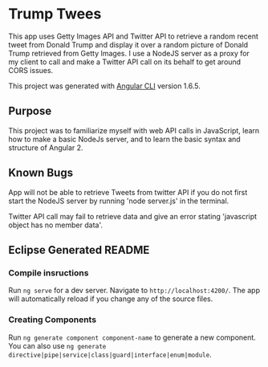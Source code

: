 # Trump Twees

This app uses Getty Images API and Twitter API to retrieve a random recent tweet from Donald Trump and display it over a random picture of Donald Trump retrieved from Getty Images. I use a NodeJS server as a proxy for my client to call and make a Twitter API call on its behalf to get around CORS issues.

This project was generated with [Angular CLI](https://github.com/angular/angular-cli) version 1.6.5.

## Purpose

This project was to familiarize myself with web API calls in JavaScript, learn how to make a basic NodeJs server, and to learn the basic syntax and structure of Angular 2.

## Known Bugs

App will not be able to retrieve Tweets from twitter API if you do not first start the NodeJS server by running 'node server.js' in the terminal. 

Twitter API call may fail to retrieve data and give an error stating 'javascript object has no member data'.



## Eclipse Generated README
### Compile insructions

Run `ng serve` for a dev server. Navigate to `http://localhost:4200/`. The app will automatically reload if you change any of the source files.

### Creating Components

Run `ng generate component component-name` to generate a new component. You can also use `ng generate directive|pipe|service|class|guard|interface|enum|module`.


